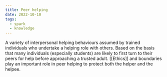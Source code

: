 ```yaml
---
title: Peer helping
date: 2022-10-10
tags:
  - spark
  - knowledge
---
```


A variety of interpersonal helping behaviours assumed by trained individuals who undertake a helping role with others. Based on the basis that many individuals (especially students) are likely to first turn to their peers for help before approaching a trusted adult. [[Ethics]] and boundaries play an important role in peer helping to protect both the helper and the helpee.

